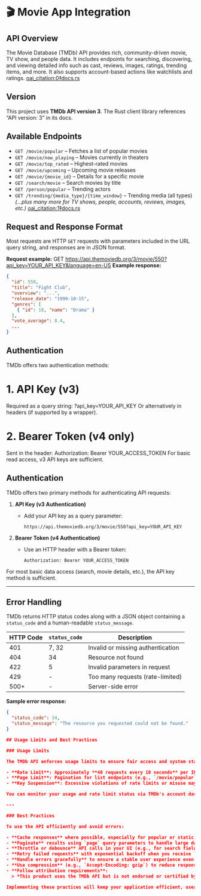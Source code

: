 # 🎬 Movie App Integration

## API Overview

The Movie Database (TMDb) API provides rich, community-driven movie, TV show, and people data. It includes endpoints for searching, discovering, and viewing detailed info such as cast, reviews, images, ratings, trending items, and more. It also supports account-based actions like watchlists and ratings. [oai_citation:0‡docs.rs](https://docs.rs/crate/tmdb_client/latest?utm_source=chatgpt.com)

## Version

This project uses **TMDb API version 3**. The Rust client library references “API version: 3” in its docs.

## Available Endpoints

- `GET /movie/popular` – Fetches a list of popular movies
- `GET /movie/now_playing` – Movies currently in theaters
- `GET /movie/top_rated` – Highest-rated movies
- `GET /movie/upcoming` – Upcoming movie releases
- `GET /movie/{movie_id}` – Details for a specific movie
- `GET /search/movie` – Search movies by title
- `GET /person/popular` – Trending actors
- `GET /trending/{media_type}/{time_window}` – Trending media (all types)  
  _(…plus many more for TV shows, people, accounts, reviews, images, etc.)_ [oai_citation:1‡docs.rs](https://docs.rs/crate/tmdb_client/latest?utm_source=chatgpt.com)

## Request and Response Format

Most requests are HTTP `GET` requests with parameters included in the URL query string, and responses are in JSON format.

**Request example:**
GET https://api.themoviedb.org/3/movie/550?api_key=YOUR_API_KEY&language=en-US
**Example response:**

```json
{
  "id": 550,
  "title": "Fight Club",
  "overview": "...",
  "release_date": "1999-10-15",
  "genres": [
    { "id": 18, "name": "Drama" }
  ],
  "vote_average": 8.4,
  ...
}
```

## Authentication

TMDb offers two authentication methods:

# 1. API Key (v3)

Required as a query string:
?api_key=YOUR_API_KEY
Or alternatively in headers (if supported by a wrapper).

# 2. Bearer Token (v4 only)

Sent in the header:
Authorization: Bearer YOUR_ACCESS_TOKEN
For basic read access, v3 API keys are sufficient.

## Authentication

TMDb offers two primary methods for authenticating API requests:

1. **API Key (v3 Authentication)**

   - Add your API key as a query parameter:
     ```
     https://api.themoviedb.org/3/movie/550?api_key=YOUR_API_KEY
     ```

2. **Bearer Token (v4 Authentication)**
   - Use an HTTP header with a Bearer token:
     ```
     Authorization: Bearer YOUR_ACCESS_TOKEN
     ```

For most basic data access (search, movie details, etc.), the API key method is sufficient.

---

## Error Handling

TMDb returns HTTP status codes along with a JSON object containing a `status_code` and a human-readable `status_message`.

| HTTP Code | `status_code` | Description                       |
| --------- | ------------- | --------------------------------- |
| 401       | 7, 32         | Invalid or missing authentication |
| 404       | 34            | Resource not found                |
| 422       | 5             | Invalid parameters in request     |
| 429       | -             | Too many requests (rate-limited)  |
| 500+      | -             | Server-side error                 |

**Sample error response:**

```json
{
  "status_code": 34,
  "status_message": "The resource you requested could not be found."
}

## Usage Limits and Best Practices

### Usage Limits

The TMDb API enforces usage limits to ensure fair access and system stability:

- **Rate Limit**: Approximately **40 requests every 10 seconds** per IP address for API v3.
- **Page Limit**: Pagination for list endpoints (e.g., `/movie/popular`) is capped at **500 pages**.
- **Key Suspension**: Excessive violations of rate limits or misuse may result in your API key being **temporarily suspended** or **permanently revoked**.

You can monitor your usage and rate limit status via TMDb's account dashboard.

---

### Best Practices

To use the API efficiently and avoid errors:

- **Cache responses** where possible, especially for popular or static data like movie lists or genres.
- **Paginate** results using `page` query parameters to handle large datasets.
- **Throttle or debounce** API calls in your UI (e.g., for search fields) to avoid flooding the API.
- **Retry failed requests** with exponential backoff when you receive `429 Too Many Requests`.
- **Handle errors gracefully** to ensure a stable user experience even when API limits are hit.
- **Use compression** (e.g., `Accept-Encoding: gzip`) to reduce response size.
- **Follow attribution requirements**:
  > *This product uses the TMDb API but is not endorsed or certified by TMDb.*

Implementing these practices will keep your application efficient, user-friendly, and compliant with TMDb’s terms of use.
```
